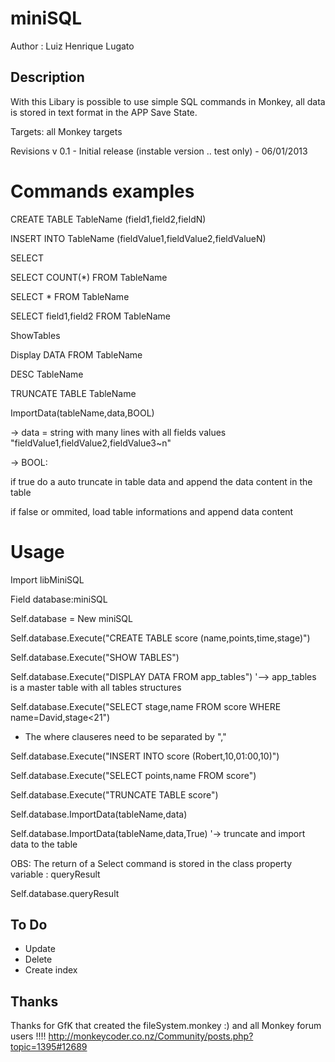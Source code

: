 miniSQL
=======

Author : Luiz Henrique Lugato

Description
-----------
With this Libary is possible to use simple SQL commands in Monkey, all data is stored in text format in the APP Save State.  

Targets: all Monkey targets

Revisions
v 0.1 - Initial release (instable version .. test only) - 06/01/2013



Commands examples
=================
CREATE TABLE TableName (field1,field2,fieldN)

INSERT INTO TableName (fieldValue1,fieldValue2,fieldValueN)

SELECT 

 SELECT COUNT(*) FROM TableName
 
 SELECT * FROM TableName
 
 SELECT field1,field2 FROM TableName

 ShowTables

 Display DATA FROM TableName
 
 DESC TableName
 
 TRUNCATE TABLE TableName
 
 ImportData(tableName,data,BOOL) 
 
 -> data = string with many lines with all fields values "fieldValue1,fieldValue2,fieldValue3~n"
 
 -> BOOL:
 
 if true do a auto truncate in table data and append the data content in the table
 
 if false or ommited, load table informations and append data content 
           

Usage
=====
Import libMiniSQL

Field database:miniSQL

Self.database = New miniSQL

Self.database.Execute("CREATE TABLE score (name,points,time,stage)")

Self.database.Execute("SHOW TABLES")

Self.database.Execute("DISPLAY DATA FROM app_tables") '--> app_tables is a master table with all tables structures

Self.database.Execute("SELECT stage,name FROM score WHERE name=David,stage<21") 

- The where clauseres need to be separated by ","

Self.database.Execute("INSERT INTO score (Robert,10,01:00,10)")

Self.database.Execute("SELECT points,name FROM score")

Self.database.Execute("TRUNCATE TABLE score")

Self.database.ImportData(tableName,data)

Self.database.ImportData(tableName,data,True) '-> truncate and import data to the table


OBS: The return of a Select command is stored in the class property variable : queryResult

Self.database.queryResult 


To Do
-----
- Update 
- Delete 
- Create index


Thanks
------
Thanks for GfK that created the fileSystem.monkey :) and all Monkey forum users !!!! 
http://monkeycoder.co.nz/Community/posts.php?topic=1395#12689
